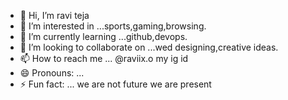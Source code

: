 - 👋 Hi, I’m ravi teja
- 👀 I’m interested in ...sports,gaming,browsing.
- 🌱 I’m currently learning ...github,devops.
- 💞️ I’m looking to collaborate on ...wed designing,creative ideas.
- 📫 How to reach me ... @raviix.o my ig id
- 😄 Pronouns: ...
- ⚡ Fun fact: ... we are not future we are present

<!---
padalaraviteja/padalaraviteja is a ✨ special ✨ repository because its `README.md` (this file) appears on your GitHub profile.
You can click the Preview link to take a look at your changes.
--->
